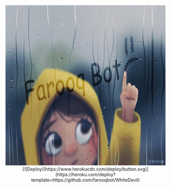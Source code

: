 
<div align="center">
  <img border-radius: 15px src="Farooq Bot.jpg"  width="500" height="500"/>
[![Deploy](https://www.herokucdn.com/deploy/button.svg)](https://heroku.com/deploy?template=https://github.com/farooqbot/WhiteDevil)
